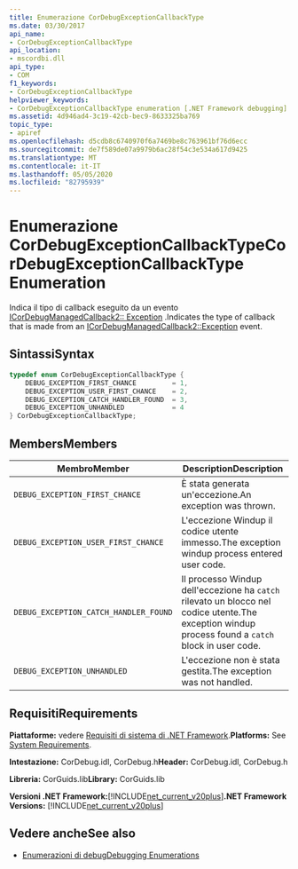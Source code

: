 ```yaml
---
title: Enumerazione CorDebugExceptionCallbackType
ms.date: 03/30/2017
api_name:
- CorDebugExceptionCallbackType
api_location:
- mscordbi.dll
api_type:
- COM
f1_keywords:
- CorDebugExceptionCallbackType
helpviewer_keywords:
- CorDebugExceptionCallbackType enumeration [.NET Framework debugging]
ms.assetid: 4d946ad4-3c19-42cb-bec9-8633325ba769
topic_type:
- apiref
ms.openlocfilehash: d5cdb8c6740970f6a7469be8c763961bf76d6ecc
ms.sourcegitcommit: de7f589de07a9979b6ac28f54c3e534a617d9425
ms.translationtype: MT
ms.contentlocale: it-IT
ms.lasthandoff: 05/05/2020
ms.locfileid: "82795939"
---
```

# <a name="cordebugexceptioncallbacktype-enumeration"></a><span data-ttu-id="d7727-102">Enumerazione CorDebugExceptionCallbackType</span><span class="sxs-lookup"><span data-stu-id="d7727-102">CorDebugExceptionCallbackType Enumeration</span></span>
<span data-ttu-id="d7727-103">Indica il tipo di callback eseguito da un evento [ICorDebugManagedCallback2:: Exception](icordebugmanagedcallback2-exception-method.md) .</span><span class="sxs-lookup"><span data-stu-id="d7727-103">Indicates the type of callback that is made from an [ICorDebugManagedCallback2::Exception](icordebugmanagedcallback2-exception-method.md) event.</span></span>  
  
## <a name="syntax"></a><span data-ttu-id="d7727-104">Sintassi</span><span class="sxs-lookup"><span data-stu-id="d7727-104">Syntax</span></span>  
  
```cpp  
typedef enum CorDebugExceptionCallbackType {  
    DEBUG_EXCEPTION_FIRST_CHANCE         = 1,  
    DEBUG_EXCEPTION_USER_FIRST_CHANCE    = 2,  
    DEBUG_EXCEPTION_CATCH_HANDLER_FOUND  = 3,  
    DEBUG_EXCEPTION_UNHANDLED            = 4  
} CorDebugExceptionCallbackType;  
```  
  
## <a name="members"></a><span data-ttu-id="d7727-105">Members</span><span class="sxs-lookup"><span data-stu-id="d7727-105">Members</span></span>  
  
|<span data-ttu-id="d7727-106">Membro</span><span class="sxs-lookup"><span data-stu-id="d7727-106">Member</span></span>|<span data-ttu-id="d7727-107">Description</span><span class="sxs-lookup"><span data-stu-id="d7727-107">Description</span></span>|  
|------------|-----------------|  
|`DEBUG_EXCEPTION_FIRST_CHANCE`|<span data-ttu-id="d7727-108">È stata generata un'eccezione.</span><span class="sxs-lookup"><span data-stu-id="d7727-108">An exception was thrown.</span></span>|  
|`DEBUG_EXCEPTION_USER_FIRST_CHANCE`|<span data-ttu-id="d7727-109">L'eccezione Windup il codice utente immesso.</span><span class="sxs-lookup"><span data-stu-id="d7727-109">The exception windup process entered user code.</span></span>|  
|`DEBUG_EXCEPTION_CATCH_HANDLER_FOUND`|<span data-ttu-id="d7727-110">Il processo Windup dell'eccezione ha `catch` rilevato un blocco nel codice utente.</span><span class="sxs-lookup"><span data-stu-id="d7727-110">The exception windup process found a `catch` block in user code.</span></span>|  
|`DEBUG_EXCEPTION_UNHANDLED`|<span data-ttu-id="d7727-111">L'eccezione non è stata gestita.</span><span class="sxs-lookup"><span data-stu-id="d7727-111">The exception was not handled.</span></span>|  
  
## <a name="requirements"></a><span data-ttu-id="d7727-112">Requisiti</span><span class="sxs-lookup"><span data-stu-id="d7727-112">Requirements</span></span>  
 <span data-ttu-id="d7727-113">**Piattaforme:** vedere [Requisiti di sistema di .NET Framework](../../get-started/system-requirements.md).</span><span class="sxs-lookup"><span data-stu-id="d7727-113">**Platforms:** See [System Requirements](../../get-started/system-requirements.md).</span></span>  
  
 <span data-ttu-id="d7727-114">**Intestazione:** CorDebug.idl, CorDebug.h</span><span class="sxs-lookup"><span data-stu-id="d7727-114">**Header:** CorDebug.idl, CorDebug.h</span></span>  
  
 <span data-ttu-id="d7727-115">**Libreria:** CorGuids.lib</span><span class="sxs-lookup"><span data-stu-id="d7727-115">**Library:** CorGuids.lib</span></span>  
  
 <span data-ttu-id="d7727-116">**Versioni .NET Framework:**[!INCLUDE[net_current_v20plus](../../../../includes/net-current-v20plus-md.md)]</span><span class="sxs-lookup"><span data-stu-id="d7727-116">**.NET Framework Versions:** [!INCLUDE[net_current_v20plus](../../../../includes/net-current-v20plus-md.md)]</span></span>  
  
## <a name="see-also"></a><span data-ttu-id="d7727-117">Vedere anche</span><span class="sxs-lookup"><span data-stu-id="d7727-117">See also</span></span>

- [<span data-ttu-id="d7727-118">Enumerazioni di debug</span><span class="sxs-lookup"><span data-stu-id="d7727-118">Debugging Enumerations</span></span>](debugging-enumerations.md)
